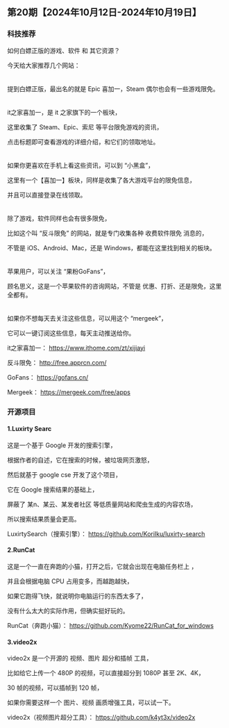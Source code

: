 ## 第20期【2024年10月12日-2024年10月19日】

### 科技推荐


如何白嫖正版的游戏、软件 和 其它资源？

今天给大家推荐几个网站：
<br/>
<br/>
<br/>
提到白嫖正版，最出名的就是 Epic 喜加一，Steam 偶尔也会有一些游戏限免。
<br/>
<br/>
<br/>
it之家喜加一，是 it 之家旗下的一个板块，

这里收集了 Steam、Epic、索尼 等平台限免游戏的资讯，

点击标题即可查看游戏的详细介绍，和它们的领取地址。
<br/>
<br/>
<br/>
如果你更喜欢在手机上看这些资讯，可以到 “小黑盒”，

这里有一个【喜加一】板块，同样是收集了各大游戏平台的限免信息，

并且可以直接登录在线领取。
<br/>
<br/>
<br/>
除了游戏，软件同样也会有很多限免，

比如这个叫 “反斗限免” 的网站，就是专门收集各种 收费软件限免 消息的，

不管是 iOS、Android、Mac，还是 Windows，都能在这里找到相关的板块。
<br/>
<br/>
<br/>
苹果用户，可以关注 “果粉GoFans”，

顾名思义，这是一个苹果软件的咨询网站，不管是 优惠、打折、还是限免，这里全都有。
<br/>
<br/>
<br/>
如果你不想每天去关注这些信息，可以用这个 “mergeek”，

它可以一键订阅这些信息，每天主动推送给你。

it之家喜加一：
https://www.ithome.com/zt/xijiayi

反斗限免：
http://free.apprcn.com/

GoFans：
https://gofans.cn/

Mergeek：
https://mergeek.com/free/apps

### 开源项目

#### 1.Luxirty Searc

这是一个基于 Google 开发的搜索引擎，

根据作者的自述，它在搜索的时候，被垃圾网页激怒，

然后就基于 google cse 开发了这个项目，

它在 Google 搜索结果的基础上，

屏蔽了 某n、某云、某发者社区 等低质量网站和爬虫生成的内容农场，

所以搜索结果质量会更高。

LuxirtySearch（搜索引擎）：
https://github.com/KoriIku/luxirty-search

#### 2.RunCat

这是一个一直在奔跑的小猫，打开之后，它就会出现在电脑任务栏上 ，

并且会根据电脑 CPU 占用变多，而越跑越快，

如果它跑得飞快，就说明你电脑运行的东西太多了，

没有什么太大的实际作用，但确实挺好玩的。

RunCat（奔跑小猫）：
https://github.com/Kyome22/RunCat_for_windows

#### 3.video2x

video2x 是一个开源的 视频、图片 超分和插帧 工具，

比如给它上传一个 480P 的视频，可以直接超分到 1080P 甚至 2K、4K，

30 帧的视频，可以插帧到 120 帧，

如果你需要这样一个 图片、视频 画质增强工具，可以试一下。

video2x（视频图片超分工具）：
https://github.com/k4yt3x/video2x
